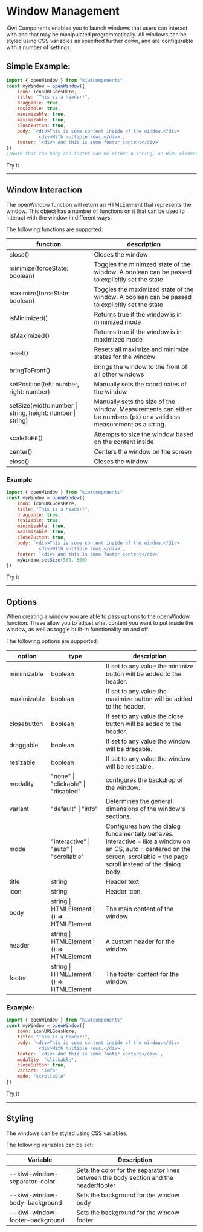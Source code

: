 # Window Management

Kiwi Components enables you to launch windows that users can interact with and that may be manipulated programmatically. All windows can be styled using CSS variables as specified further down, and are configurable with a number of settings.

## Simple Example:

```javascript
import { openWindow } from "kiwicomponents"
const myWindow = openWindow({
	icon: iconURLGoesHere,
	title: "This is a header!",
	draggable: true,
	resizable: true,
	minimizable: true,
	maximizable: true,
	closeButton: true,
	body: `<div>This is some content inside of the window.</div> 
			<div>With multiple rows.</div>`,
	footer: `<div> And this is some footer content</div>`
})
//Note that the body and footer can be either a string, an HTML element or a function that returns an HTML element.
```

<kiwi-button onclick="openWindow({draggable: true, resizable: true, minimizable: true, maximizable: true, closeButton: true})">Try it</kiwi-button>

---

## Window Interaction

The openWindow function will return an HTMLElement that represents the window. This object has a number of functions on it that can be used to interact with the window in different ways.

The following functions are supported:

| function                                                   | description                                                                                                           |
| ---------------------------------------------------------- | --------------------------------------------------------------------------------------------------------------------- |
| close()                                                    | Closes the window                                                                                                     |
| minimize(forceState: boolean)                              | Toggles the minimzed state of the window. A boolean can be passed to explicitly set the state                         |
| maximize(forceState: boolean)                              | Toggles the maximized state of the window. A boolean can be passed to explicitly set the state                        |
| isMinimized()                                              | Returns true if the window is in minimized mode                                                                       |
| isMaximized()                                              | Returns true if the window is in maximized mode                                                                       |
| reset()                                                    | Resets all maximize and minimize states for the window                                                                |
| bringToFront()                                             | Brings the window to the front of all other windows                                                                   |
| setPosition(left: number, right: number)                   | Manually sets the coordinates of the window                                                                           |
| setSize(width: number \| string, height: number \| string) | Manually sets the size of the window. Measurements can either be numbers (px) or a valid css measurement as a string. |
| scaleToFit()                                               | Attempts to size the window based on the content inside                                                               |
| center()                                                   | Centers the window on the screen                                                                                      |
| close()                                                    | Closes the window                                                                                                     |

### Example

```javascript
import { openWindow } from "kiwicomponents"
const myWindow = openWindow({
	icon: iconURLGoesHere,
	title: "This is a header!",
	draggable: true,
	resizable: true,
	minimizable: true,
	maximizable: true,
	closeButton: true,
	body: `<div>This is some content inside of the window.</div>
			<div>With multiple rows.</div>`,
	footer: `<div> And this is some footer content</div>`
    myWindow.setSize(500, 500)
})
```

<kiwi-button onclick="openWindow({draggable: true, resizable: true, minimizable: true, maximizable: true, closeButton: true}).setSize(500, 500);">Try it</kiwi-button>

---

## Options

When creating a window you are able to pass options to the openWindow function. These allow you to adjust what content you want to put inside the window, as well as toggle built-in functionality on and off.

The following options are supported:

| option      | type                                       | description                                                                                                                                                                    |
| ----------- | ------------------------------------------ | ------------------------------------------------------------------------------------------------------------------------------------------------------------------------------ |
| minimizable | boolean                                    | If set to any value the minimize button will be added to the header.                                                                                                           |
| maximizable | boolean                                    | If set to any value the maximize button will be added to the header.                                                                                                           |
| closebutton | boolean                                    | If set to any value the close button will be added to the header.                                                                                                              |
| draggable   | boolean                                    | If set to any value the window will be dragable.                                                                                                                               |
| resizable   | boolean                                    | If set to any value the window will be resizable.                                                                                                                              |
| modality    | "none" \| "clickable" \| "disabled"        | configures the backdrop of the window.                                                                                                                                         |
| variant     | "default" \| "info"                        | Determines the general dimensions of the window's sections.                                                                                                                    |
| mode        | "interactive" \| "auto" \| "scrollable"    | Configures how the dialog fundamentally behaves. Interactive = like a window on an OS, auto = centered on the screen, scrollable = the page scroll instead of the dialog body. |
| title       | string                                     | Header text.                                                                                                                                                                   |
| icon        | string                                     | Header icon.                                                                                                                                                                   |
| body        | string \| HTMLElement \| () => HTMLElement | The main content of the window                                                                                                                                                 |
| header      | string \| HTMLElement \| () => HTMLElement | A custom header for the window                                                                                                                                                 |
| footer      | string \| HTMLElement \| () => HTMLElement | The footer content for the window                                                                                                                                              |

### Example:

```javascript
import { openWindow } from "kiwicomponents"
const myWindow = openWindow({
	icon: iconURLGoesHere,
	title: "This is a header!",
	body: `<div>This is some content inside of the window.</div>
			<div>With multiple rows.</div>`,
	footer: `<div> And this is some footer content</div>`,
	modality: "clickable",
	closeButton: true,
	variant: "info"
	mode: "scrollable"
})
```

<kiwi-button onclick="openWindow({modality: 'clickable', variant: 'info', closeButton: true, mode: 'scrollable'});">Try it</kiwi-button>

---

## Styling

The windows can be styled using CSS variables.

The following variables can be set:

| Variable                        | Description                                                                           |
| ------------------------------- | ------------------------------------------------------------------------------------- |
| --kiwi-window-separator-color   | Sets the color for the separator lines between the body section and the header/footer |
| --kiwi-window-body-background   | Sets the background for the window body                                               |
| --kiwi-window-footer-background | Sets the background for the window footer                                             |

